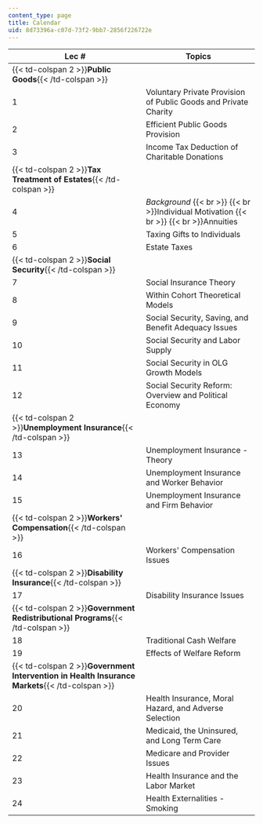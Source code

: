```yaml
---
content_type: page
title: Calendar
uid: 8d73396a-c07d-73f2-9bb7-2856f226722e
---
```


| Lec # | Topics |
| --- | --- |
| {{< td-colspan 2 >}}**Public Goods**{{< /td-colspan >}} ||
| 1 | Voluntary Private Provision of Public Goods and Private Charity |
| 2 | Efficient Public Goods Provision |
| 3 | Income Tax Deduction of Charitable Donations |
| {{< td-colspan 2 >}}**Tax Treatment of Estates**{{< /td-colspan >}} ||
| 4 | _Background_  {{< br >}}  {{< br >}}Individual Motivation  {{< br >}}  {{< br >}}Annuities |
| 5 | Taxing Gifts to Individuals |
| 6 | Estate Taxes |
| {{< td-colspan 2 >}}**Social Security**{{< /td-colspan >}} ||
| 7 | Social Insurance Theory |
| 8 | Within Cohort Theoretical Models |
| 9 | Social Security, Saving, and Benefit Adequacy Issues |
| 10 | Social Security and Labor Supply |
| 11 | Social Security in OLG Growth Models |
| 12 | Social Security Reform: Overview and Political Economy |
| {{< td-colspan 2 >}}**Unemployment Insurance**{{< /td-colspan >}} ||
| 13 | Unemployment Insurance - Theory |
| 14 | Unemployment Insurance and Worker Behavior |
| 15 | Unemployment Insurance and Firm Behavior |
| {{< td-colspan 2 >}}**Workers' Compensation**{{< /td-colspan >}} ||
| 16 | Workers' Compensation Issues |
| {{< td-colspan 2 >}}**Disability Insurance**{{< /td-colspan >}} ||
| 17 | Disability Insurance Issues |
| {{< td-colspan 2 >}}**Government Redistributional Programs**{{< /td-colspan >}} ||
| 18 | Traditional Cash Welfare |
| 19 | Effects of Welfare Reform |
| {{< td-colspan 2 >}}**Government Intervention in Health Insurance Markets**{{< /td-colspan >}} ||
| 20 | Health Insurance, Moral Hazard, and Adverse Selection |
| 21 | Medicaid, the Uninsured, and Long Term Care |
| 22 | Medicare and Provider Issues |
| 23 | Health Insurance and the Labor Market |
| 24 | Health Externalities - Smoking